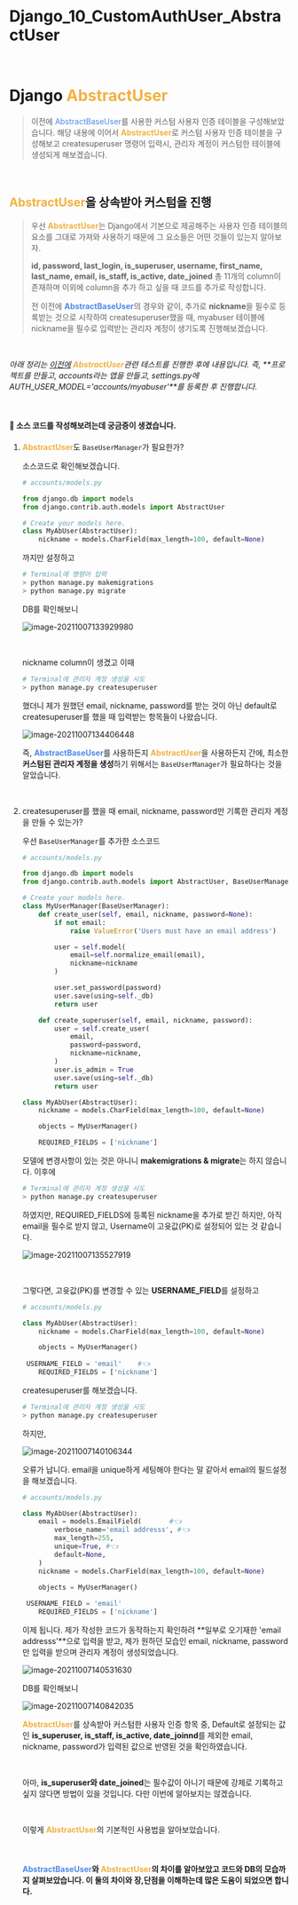 # Django_10_CustomAuthUser_AbstractUser


​	

# Django <span style="color: #f2b141"><b>AbstractUser</b></span>

> 이전에 <span style="color: #4f8ae8">AbstractBaseUser</span>를 사용한 커스텀 사용자 인증 테이블을 구성해보았습니다. 해당 내용에 이어서 <span style="color: #f2b141"><b>AbstractUser</b></span>로 커스텀 사용자 인증 테이블을 구성해보고 createsuperuser 명령어 입력시, 관리자 계정이 커스텀한 테이블에 생성되게 해보겠습니다.

​	

## <span style="color: #f2b141"><b>AbstractUser</b></span>을 상속받아 커스텀을 진행

> 우선 <span style="color: #f2b141"><b>AbstractUser</b></span>는 Django에서 기본으로 제공해주는 사용자 인증 테이블의 요소를 그대로 가져와 사용하기 때문에 그 요소들은 어떤 것들이 있는지 알아보자.
>
> <b>id, password, last_login, is_superuser, username, first_name, last_name, email, is_staff, is_active, date_joined</b> 총 11개의 column이 존재하며 이외에 column을 추가 하고 싶을 때 코드를 추가로 작성합니다. 
>
> 전 이전에 <span style="color: #4f8ae8;"><b>AbstractBaseUser</b></span>의 경우와 같이, 추가로 **nickname**을 필수로 등록받는 것으로 시작하여 createsuperuser했을 때, myabuser 테이블에 nickname을 필수로 입력받는 관리자 계정이 생기도록 진행해보겠습니다.

​	

_아래 정리는 [이전에](https://colinder.github.io/django_08_abstractbaseuservsabstractuser/) <span style="color: #f2b141"><b>AbstractUser</b></span>관련 테스트를 진행한 후에 내용입니다. 즉, **프로젝트를 만들고, accounts라는 앱을 만들고, settings.py에 AUTH_USER_MODEL='accounts/myabuser'**를 등록한 후 진행합니다._

​	

#### 🤔 소스 코드를 작성해보려는데 궁금증이 생겼습니다. 

1. <span style="color: #f2b141"><b>AbstractUser</b></span>도 `BaseUserManager`가 필요한가?

   소스코드로 확인해보겠습니다.

   ```python
   # accounts/models.py
   
   from django.db import models
   from django.contrib.auth.models import AbstractUser
   
   # Create your models here.
   class MyAbUser(AbstractUser):
       nickname = models.CharField(max_length=100, default=None)
   ```

   까지만 설정하고 

   ```python
   # Terminal에 명령어 입력
   > python manage.py makemigrations
   > python manage.py migrate
   ```

   DB를 확인해보니

   ![image-20211007133929980](C:\Users\kjong\Desktop\JG\03_Blog\content\posts\Django\Django_10_CustomAuthUser_AbstractUser.assets\image-20211007133929980.png)

   ​	

   nickname column이 생겼고 이때 

   ```python
   # Terminal에 관리자 계정 생성을 시도
   > python manage.py createsuperuser
   ```

   했더니 제가 원했던 email, nickname, password를 받는 것이 아닌 default로 createsuperuser를 했을 때 입력받는 항목들이 나왔습니다. 

   ![image-20211007134406448](C:\Users\kjong\Desktop\JG\03_Blog\content\posts\Django\Django_10_CustomAuthUser_AbstractUser.assets\image-20211007134406448.png)

   즉, <span style="color: #4f8ae8;"><b>AbstractBaseUser</b></span>를 사용하든지 <span style="color: #f2b141"><b>AbstractUser</b></span>을 사용하든지 간에, 최소한 **커스텀된 관리자 계정을 생성**하기 위해서는 `BaseUserManager`가 필요하다는 것을 알았습니다.

   ​			

2. createsuperuser를 했을 때 email, nickname, password만 기록한 관리자 계정을 만들 수 있는가?

   우선 `BaseUserManager`를 추가한 소스코드

   ```python
   # accounts/models.py
   
   from django.db import models
   from django.contrib.auth.models import AbstractUser, BaseUserManager
   
   # Create your models here.
   class MyUserManager(BaseUserManager):
       def create_user(self, email, nickname, password=None):
           if not email:
               raise ValueError('Users must have an email address')
   
           user = self.model(
               email=self.normalize_email(email),
               nickname=nickname
           )
   
           user.set_password(password)
           user.save(using=self._db)
           return user
   
       def create_superuser(self, email, nickname, password):
           user = self.create_user(
               email,
               password=password,
               nickname=nickname,
           )
           user.is_admin = True
           user.save(using=self._db)
           return user
   
   class MyAbUser(AbstractUser):
       nickname = models.CharField(max_length=100, default=None)
   
       objects = MyUserManager()
   
       REQUIRED_FIELDS = ['nickname']
   ```

   모델에 변경사항이 있는 것은 아니니 **makemigrations & migrate**는 하지 않습니다. 이후에

   ```python
   # Terminal에 관리자 계정 생성을 시도
   > python manage.py createsuperuser
   ```

   하였지만, REQUIRED_FIELDS에 등록된 nickname을 추가로 받긴 하지만, 아직 email을 필수로 받지 않고, Username이 고윳값(PK)로 설정되어 있는 것 같습니다. 

   ![image-20211007135527919](C:\Users\kjong\Desktop\JG\03_Blog\content\posts\Django\Django_10_CustomAuthUser_AbstractUser.assets\image-20211007135527919.png)

   ​	

   그렇다면, 고윳값(PK)를 변경할 수 있는 **USERNAME_FIELD**를 설정하고

   ```python
   # accounts/models.py
   
   class MyAbUser(AbstractUser):
       nickname = models.CharField(max_length=100, default=None)
   
       objects = MyUserManager()
       
   	USERNAME_FIELD = 'email'	#👈
       REQUIRED_FIELDS = ['nickname']
   ```

   createsuperuser를 해보겠습니다. 

   ```python
   # Terminal에 관리자 계정 생성을 시도
   > python manage.py createsuperuser
   ```

   하지만, 

   ![image-20211007140106344](C:\Users\kjong\Desktop\JG\03_Blog\content\posts\Django\Django_10_CustomAuthUser_AbstractUser.assets\image-20211007140106344.png)

   오류가 납니다. email을 unique하게 세팅해야 한다는 말 같아서 email의 필드설정을 해보겠습니다.

   ```python
   # accounts/models.py
   
   class MyAbUser(AbstractUser):
       email = models.EmailField(		#👈
           verbose_name='email addresss', #👈
           max_length=255,
           unique=True,	#👈
           default=None,
       )
       nickname = models.CharField(max_length=100, default=None)
   
       objects = MyUserManager()
       
   	USERNAME_FIELD = 'email'
       REQUIRED_FIELDS = ['nickname']
   ```

   이제 됩니다. 제가 작성한 코드가 동작하는지 확인하려 **일부로 오기재한 'email addresss'**으로 입력을 받고, 제가 원하던 모습인 email, nickname, password만 입력을 받으며 관리자 계정이 생성되었습니다.

   ![image-20211007140531630](C:\Users\kjong\Desktop\JG\03_Blog\content\posts\Django\Django_10_CustomAuthUser_AbstractUser.assets\image-20211007140531630.png)

   DB를 확인해보니

   ![image-20211007140842035](C:\Users\kjong\Desktop\JG\03_Blog\content\posts\Django\Django_10_CustomAuthUser_AbstractUser.assets\image-20211007140842035.png)

   <span style="color: #f2b141"><b>AbstractUser</b></span>를 상속받아 커스텀한 사용자 인증 항목 중, Default로 설정되는 값인 **is_superuser, is_staff, is_active, date_joinnd**를 제외한 email, nickname, password가 입력된 값으로 반영된 것을 확인하였습니다. 

   ​		

   아마, **is_superuser와 date_joined**는 필수값이 아니기 때문에 강제로 기록하고 싶지 않다면 방법이 있을 것입니다. 다만 이번에 알아보지는 않겠습니다.

   ​		

   이렇게 <span style="color: #f2b141"><b>AbstractUser</b></span>의 기본적인 사용법을 알아보았습니다. 

   ​		

   #### <span style="color: #4f8ae8;"><b>AbstractBaseUser</b></span>와 <span style="color: #f2b141"><b>AbstractUser</b></span>의 차이를 알아보았고 코드와 DB의 모습까지 살펴보았습니다. 이 둘의 차이와 장,단점을 이해하는데 많은 도움이 되었으면 합니다.

   ​		

   ​		

   ​		

   ​		


